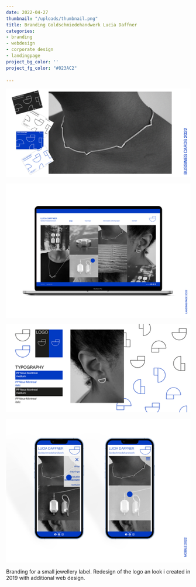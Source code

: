 ```yaml
---
date: 2022-04-27
thumbnail: "/uploads/thumbnail.png"
title: Branding Goldschmiedehandwerk Lucia Daffner
categories:
- branding
- webdesign
- corporate design
- landingpage
project_bg_color: ''
project_fg_color: "#023AC2"

---
```

![bussines card design for a small jewellery label, stationary design, branding](/uploads/bussinescard-1.png "bussines card design")

![responsive landing page for a small jewellery label, webdesign, ui ux design](/uploads/landing-pageweb.png "landing page design for desktop")

![branding for a small jewellery label, corporate identity design, CI](/uploads/branding.png "corporate identity design ")

![responsive landing page for a small jewellery label, webdesign, ui ux design ](/uploads/mobileweb.png "landing page design for mobile")

Branding for a small jewellery label. Redesign of the logo an look i created in 2019 with additional web design.